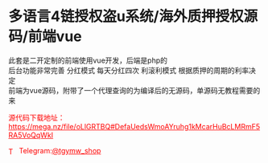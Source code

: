 # 多语言4链授权盗u系统/海外质押授权源码/前端vue

此套是二开定制的前端使用vue开发，后端是php的<br>后台功能非常完善 分红模式 每天分红四次 利滚利模式 根据质押的周期的利率决定<br>前端为vue源码，附带了一个代理查询的为编译后的无源码，单源码无教程需要的来<br>



<p style="color: red;">源代码下载地址：<a href="https://mega.nz/file/oLlGRTBQ#DefaUedsWmoAYruhg1kMcarHuBcLMRmF5RA5VoQqWkI" style="color: red;">https://mega.nz/file/oLlGRTBQ#DefaUedsWmoAYruhg1kMcarHuBcLMRmF5RA5VoQqWkI</a></p><p style="color: red;"><img src="https://cdn-icons-png.flaticon.com/512/2111/2111646.png" alt="Telegram Icon" style="width: 16px; vertical-align: middle; margin-right: 5px;">Telegram:<a href="https://t.me/tgymw_shop" style="color: red;">@tgymw_shop</a></p>
